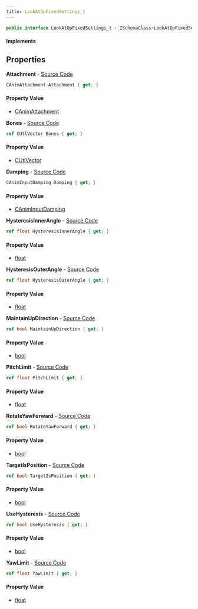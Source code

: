 ```yaml
---
title: LookAtOpFixedSettings_t
---
```


```csharp
public interface LookAtOpFixedSettings_t : ISchemaClass<LookAtOpFixedSettings_t>, ISchemaField, ISchemaClass, INativeHandle
```

#### Implements

## Properties

**Attachment** - [Source Code](https://github.com/swiftly-solution/swiftlys2/blob/main/managed/src/SwiftlyS2.Generated/Schemas/Interfaces/LookAtOpFixedSettings_t.cs#L16)

```csharp
CAnimAttachment Attachment { get; }
```

#### Property Value

- [CAnimAttachment](/docs/api/shared/schemadefinitions/canimattachment)

**Bones** - [Source Code](https://github.com/swiftly-solution/swiftlys2/blob/main/managed/src/SwiftlyS2.Generated/Schemas/Interfaces/LookAtOpFixedSettings_t.cs#L21)

```csharp
ref CUtlVector Bones { get; }
```

#### Property Value

- [CUtlVector](/docs/api/shared/natives/cutlvector)

**Damping** - [Source Code](https://github.com/swiftly-solution/swiftlys2/blob/main/managed/src/SwiftlyS2.Generated/Schemas/Interfaces/LookAtOpFixedSettings_t.cs#L18)

```csharp
CAnimInputDamping Damping { get; }
```

#### Property Value

- [CAnimInputDamping](/docs/api/shared/schemadefinitions/caniminputdamping)

**HysteresisInnerAngle** - [Source Code](https://github.com/swiftly-solution/swiftlys2/blob/main/managed/src/SwiftlyS2.Generated/Schemas/Interfaces/LookAtOpFixedSettings_t.cs#L27)

```csharp
ref float HysteresisInnerAngle { get; }
```

#### Property Value

- [float](https://learn.microsoft.com/dotnet/api/system.single)

**HysteresisOuterAngle** - [Source Code](https://github.com/swiftly-solution/swiftlys2/blob/main/managed/src/SwiftlyS2.Generated/Schemas/Interfaces/LookAtOpFixedSettings_t.cs#L29)

```csharp
ref float HysteresisOuterAngle { get; }
```

#### Property Value

- [float](https://learn.microsoft.com/dotnet/api/system.single)

**MaintainUpDirection** - [Source Code](https://github.com/swiftly-solution/swiftlys2/blob/main/managed/src/SwiftlyS2.Generated/Schemas/Interfaces/LookAtOpFixedSettings_t.cs#L33)

```csharp
ref bool MaintainUpDirection { get; }
```

#### Property Value

- [bool](https://learn.microsoft.com/dotnet/api/system.boolean)

**PitchLimit** - [Source Code](https://github.com/swiftly-solution/swiftlys2/blob/main/managed/src/SwiftlyS2.Generated/Schemas/Interfaces/LookAtOpFixedSettings_t.cs#L25)

```csharp
ref float PitchLimit { get; }
```

#### Property Value

- [float](https://learn.microsoft.com/dotnet/api/system.single)

**RotateYawForward** - [Source Code](https://github.com/swiftly-solution/swiftlys2/blob/main/managed/src/SwiftlyS2.Generated/Schemas/Interfaces/LookAtOpFixedSettings_t.cs#L31)

```csharp
ref bool RotateYawForward { get; }
```

#### Property Value

- [bool](https://learn.microsoft.com/dotnet/api/system.boolean)

**TargetIsPosition** - [Source Code](https://github.com/swiftly-solution/swiftlys2/blob/main/managed/src/SwiftlyS2.Generated/Schemas/Interfaces/LookAtOpFixedSettings_t.cs#L35)

```csharp
ref bool TargetIsPosition { get; }
```

#### Property Value

- [bool](https://learn.microsoft.com/dotnet/api/system.boolean)

**UseHysteresis** - [Source Code](https://github.com/swiftly-solution/swiftlys2/blob/main/managed/src/SwiftlyS2.Generated/Schemas/Interfaces/LookAtOpFixedSettings_t.cs#L37)

```csharp
ref bool UseHysteresis { get; }
```

#### Property Value

- [bool](https://learn.microsoft.com/dotnet/api/system.boolean)

**YawLimit** - [Source Code](https://github.com/swiftly-solution/swiftlys2/blob/main/managed/src/SwiftlyS2.Generated/Schemas/Interfaces/LookAtOpFixedSettings_t.cs#L23)

```csharp
ref float YawLimit { get; }
```

#### Property Value

- [float](https://learn.microsoft.com/dotnet/api/system.single)

